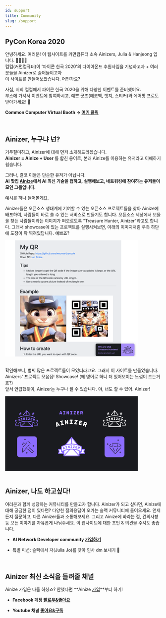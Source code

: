 ```yaml
---
id: support
title: Community
slug: /support
---
```


## PyCon Korea 2020

안녕하세요. 여러분!
이 웹사이트를 커먼컴퓨터 소속 Ainizers, Julia & Hanjeong 입니다. 🙋‍♀️🙋‍♂️ <br/>
컴컴(커먼컴퓨터)이 '파이콘 한국 2020'의 다이아몬드 후원사임을 기념하고자 + 여러분들을 Ainizer로 끌어들이고자 <br/>이 사이트를 만들어보았습니다. 어떤가요?


사실, 저희 컴컴에서 파이콘 한국 2020을 위해 다양한 이벤트를 준비했어요.<br/>
부스에 가셔서 이벤트에 참여하시고, 예쁜 굿즈(에코백, 뱃지, 스티커)와 에어팟 프로도 받아가세요! 🎁

**Common Computer Virtual Booth -> [여기 클릭](https://www.pycon.kr/2020/sponsor/virtual_booth/common_computer)**

<br/>

## Ainizer, 누구냐 넌?

거두절미하고, Ainizer에 대해 먼저 소개해드리겠습니다. <br/> **Ainizer = Ainize + User** 를 합친 용어로, 본래 Ainize를 이용하는 유저라고 이해하기 쉽습니다. 

그러나, 결코 이들은 단순한 유저가 아닙니다. <br/>**AI 맛집 [Ainize](https://ainize.ai/)에서 AI 최신 기술을 접하고, 실행해보고, 네트워킹에 참여하는 유저들이 모인 그룹입니다.** <br/>

예시를 하나 들어볼게요.

Ainizer들은 오픈소스 생태계에 기여할 수 있는 오픈소스 프로젝트들을 찾아 Ainize에 배포하여, 사람들이 바로 쓸 수 있는 서비스로 만들기도 합니다. 오픈소스 세상에서 보물을 찾는 사람들이라는 이미지가 떠오르도록 "Treasure Hunter, Ainizer"라고도 합니다. 그래서 showcase에 있는 프로젝트를 실행시켜보면, 아래의 이미지처럼 우측 하단에 도장이 꽉 찍혀있답니다. 예쁘죠?
<div class="hi">
  <img src="../static/img/Ainizer_3.png" width="85%" />
</div><br/>


확인해보니, 벌써 많은 프로젝트들이 모였더라고요. 그래서 이 사이트를 만들었습니다.<br/>Ainizers' 프로젝트 모음집! Showcase! (왜 영어로 하니 더 있어보이는 느낌이 드는거죠?)<br/>앞서 언급했듯이, Ainizer는 누구나 될 수 있습니다. 야, 너도 할 수 있어. Ainizer! 


<div class="hi">
  <img src="../static/img/Ainizer_1.png" width="85%" />
</div>

<br/>

## Ainizer, 나도 하고싶다!

여러분과 함께 성장하는 커뮤니티를 만들고자 합니다. Ainizer가 되고 싶다면, Ainize에 대해 궁금한 점이 있다면? 다양한 질의응답이 오가는 슬랙 커뮤니티에 들어오세요. 언제든지 질문하고, 다른 Ainizer들과 소통해보세요. 그리고 Ainize에 바라는 점, 건의사항 등 모든 이야기를 자유롭게 나눠주세요. 이 웹사이트에 대한 조언 & 의견을 주셔도 좋습니다.


- **AI Network Developer community [가입하기](https://join.slack.com/t/ainetwork-dev/shared_invite/zt-c89mb8z9-IqaCsNmsNLXKNylKXrJTTg)**

- 특별 미션: 슬랙에서 저(Julia Jo)를 찾아 인사 dm 보내기 💜


<br/>

## Ainizer 최신 소식을 들려줄 채널

Ainize 가입은 다들 하셨죠? 안했다면 **Ainize [가입](https://ainize.ai/)**부터 하기!

- **Facebook 계정 [팔로우&좋아요](https://www.facebook.com/ainetworkofficial)**

- **Youtube 채널 [좋아요&구독](https://www.youtube.com/channel/UCnyBeZ5iEdlKrAcfNbZ-wog)** 
